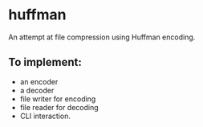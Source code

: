 # huffman

An attempt at file compression using Huffman encoding.

## To implement:

- an encoder
- a decoder
- file writer for encoding
- file reader for decoding
- CLI interaction.
